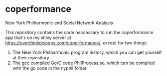 # coperformance
New York Philharmonic and Social Network Analysis

This repository contains the code neccessary to run the coperformance app that's on my shiny server at https://overthinkdciapps.com/coperformance/, except for two things:
1. The New York Philharmonic program history, which you can get yourself at their repository
2. The gcc compiled Go/C code PhilProcess.so, which can be compiled with the go code in the nyphil folder
